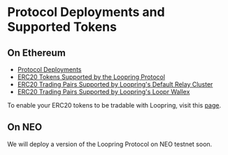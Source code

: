 # Protocol Deployments and Supported Tokens

## On Ethereum

- [Protocol Deployments](ethereum/protocol-deployment)
- [ERC20 Tokens Supported by the Loopring Protocol](ethereum/registered-tokens)
- [ERC20 Trading Pairs Supported by Loopring's Default Relay Cluster](ethereum/tradingpairs-supported-by-default-relayer)
- [ERC20 Trading Pairs Supported by Loopring's Loopr Wallex](ethereum/tradingpairs-supported-by-loopr)

To enable your ERC20 tokens to be tradable with Loopring, visit this [page](https://loopring.org/tokens.html).

## On NEO

We will deploy a version of the Loopring Protocol on NEO testnet soon.
